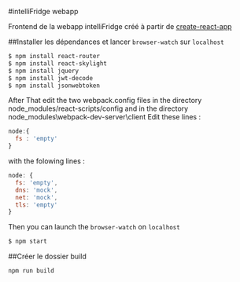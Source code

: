#intelliFridge webapp

Frontend de la webapp intelliFridge créé à partir de [create-react-app](https://github.com/facebookincubator/create-react-app)

##Installer les dépendances et lancer `browser-watch` sur `localhost`

~~~bash
$ npm install react-router
$ npm install react-skylight
$ npm install jquery
$ npm install jwt-decode
$ npm install jsonwebtoken
~~~

After That edit the two webpack.config files in the directory node_modules/react-scripts/config 
and in the directory node_modules\webpack-dev-server\client
Edit these lines : 
~~~js
node:{
  fs : 'empty'
}
~~~
with the folowing lines :  
~~~js 
node: {
  fs: 'empty',
  dns: 'mock',
  net: 'mock',
  tls: 'empty'
}
~~~

Then you can launch the `browser-watch` on `localhost`
~~~bash
$ npm start
~~~

##Créer le dossier build

`npm run build`
